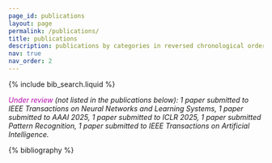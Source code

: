 ```yaml
---
page_id: publications
layout: page
permalink: /publications/
title: publications
description: publications by categories in reversed chronological order. 
nav: true
nav_order: 2
---
```



<!-- _pages/publications.md -->

<!-- Bibsearch Feature -->

{% include bib_search.liquid %}

*<span style="color:#b509ac">Under review</span> (not listed in the publications below): 1 paper submitted to IEEE Transactions on Neural Networks and Learning Systems, 1 paper submitted to AAAI 2025, 1 paper submitted to ICLR 2025, 1 paper submitted Pattern Recognition, 1 paper submitted to IEEE Transactions on Artificial Intelligence.*
<div class="publications">

{% bibliography %}

</div>

